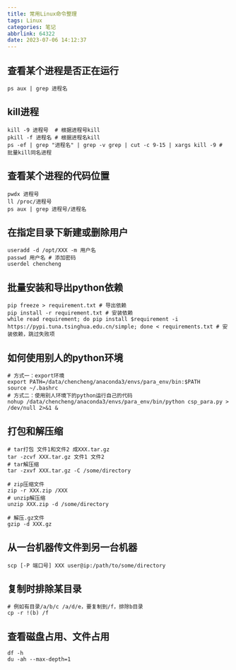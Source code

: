 ```yaml
---
title: 常用Linux命令整理
tags: Linux
categories: 笔记
abbrlink: 64322
date: 2023-07-06 14:12:37
---
```


## 查看某个进程是否正在运行
```shell
ps aux | grep 进程名
```

## kill进程
```shell
kill -9 进程号  # 根据进程号kill
pkill -f 进程名 # 根据进程名kill
ps -ef | grep "进程名" | grep -v grep | cut -c 9-15 | xargs kill -9 # 批量kill同名进程
```

## 查看某个进程的代码位置
```shell
pwdx 进程号
ll /proc/进程号
ps aux | grep 进程号/进程名
```

## 在指定目录下新建或删除用户
```shell
useradd -d /opt/XXX -m 用户名
passwd 用户名 # 添加密码
userdel chencheng
```

## 批量安装和导出python依赖
```shell
pip freeze > requirement.txt # 导出依赖
pip install -r requirement.txt # 安装依赖
while read requirement; do pip install $requirement -i  https://pypi.tuna.tsinghua.edu.cn/simple; done < requirements.txt # 安装依赖，跳过失败项
```

## 如何使用别人的python环境
```shell
# 方式一：export环境
export PATH=/data/chencheng/anaconda3/envs/para_env/bin:$PATH
source ~/.bashrc
# 方式二：使用别人环境下的python运行自己的代码
nohup /data/chencheng/anaconda3/envs/para_env/bin/python csp_para.py > /dev/null 2>&1 &
```

## 打包和解压缩
```shell
# tar打包 文件1和文件2 成XXX.tar.gz
tar -zcvf XXX.tar.gz 文件1 文件2
# tar解压缩
tar -zxvf XXX.tar.gz -C /some/directory

# zip压缩文件
zip -r XXX.zip /XXX
# unzip解压缩
unzip XXX.zip -d /some/directory

# 解压.gz文件
gzip -d XXX.gz
```

## 从一台机器传文件到另一台机器
```shell
scp [-P 端口号] XXX user@ip:/path/to/some/directory
```

## 复制时排除某目录
```shell
# 例如有目录/a/b/c /a/d/e，要复制到/f，排除b目录
cp -r !(b) /f
```

## 查看磁盘占用、文件占用
```shell
df -h
du -ah --max-depth=1
```